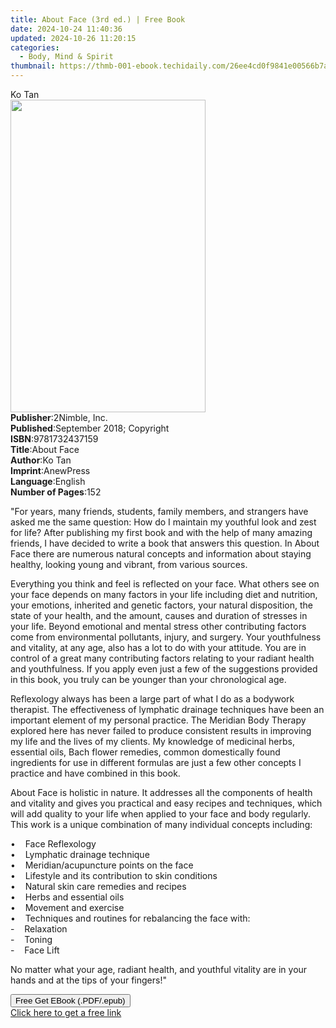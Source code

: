 ```yaml
---
title: About Face (3rd ed.) | Free Book
date: 2024-10-24 11:40:36
updated: 2024-10-26 11:20:15
categories:
  - Body, Mind & Spirit
thumbnail: https://thmb-001-ebook.techidaily.com/26ee4cd0f9841e00566b7a0417b85c815d7e415153859a0b4b684de26f41ca8d.jpg
---
```

<main id="book-container">
  <div class="flex flex-col">
    <div class="book-brief flex-1 py-6 px-4 sm:p-6 md:py-10 md:px-8">
      <!-- brief-->
      <div class="book-brief-main">Ko Tan</div>
    </div>
    <div
      class="book-meta-info flex-1 grid gap-4 col-start-1 col-end-3 row-start-1 sm:mb-6 sm:grid-cols-4 lg:gap-6 lg:col-start-2 lg:row-end-6 lg:row-span-6 lg:mb-0"
    >
      <div
        class="book-meta-info-left place-content-center mt-4 p-4 text-sm leading-6 col-start-2 col-span-2 dark:text-slate-400"
      >
        <img
          class="w-full h-500 object-cover rounded-lg sm:h-255 sm:col-span-2 lg:col-span-full"
          src="https://img-001-ebook.techidaily.com/2e8dc436ab5408afe4f38eba8d80f13d53f4edec25970b3f8599dfbcb3f9d6fb.jpg"
          alt=""
          width="312"
          height="500"
        />
      </div>
      <div
        class="book-meta-info-right mt-2 col-start-1 row-start-2 col-span-3 self-center"
      >
        <!-- meta data  -->
        <div class="flex flex-col px-4 md:px-8">
          <div class="flex-1">
            <strong>Publisher</strong>:<span class="px-2">2Nimble, Inc.</span>
          </div>
          <div class="flex-1">
            <strong>Published</strong>:<span class="px-2"
              >September 2018; Copyright</span
            >
          </div>
          <div class="flex-1">
            <strong>ISBN</strong>:<span class="px-2">9781732437159</span>
          </div>
          <div class="flex-1">
            <strong>Title</strong>:<span class="px-2">About Face</span>
          </div>
          <div class="flex-1">
            <strong>Author</strong>:<span class="px-2">Ko Tan</span>
          </div>
          <div class="flex-1">
            <strong>Imprint</strong>:<span class="px-2">AnewPress</span>
          </div>
          <div class="flex-1">
            <strong>Language</strong>:<span class="px-2">English</span>
          </div>
          <div class="flex-1">
            <strong>Number of Pages</strong>:<span class="px-2">152</span>
          </div>
        </div>
      </div>
    </div>
    <div class="book-description flex-1 py-6 px-4 sm:p-6 md:py-10 md:px-8">
      <div class="book-description-main">
        <div accordion-content="" id="description">
          <p>
            "For years, many friends, students, family members, and strangers
            have asked me the same question: How do I maintain my youthful look
            and zest for life? After publishing my first book and with the help
            of many amazing friends, I have decided to write a book that answers
            this question. In About Face there are numerous natural concepts and
            information about staying healthy, looking young and vibrant, from
            various sources.&nbsp;
          </p>
          <p>
            Everything you think and feel is reflected on your face. What others
            see on your face depends on many factors in your life including diet
            and nutrition, your emotions, inherited and genetic factors, your
            natural disposition, the state of your health, and the amount,
            causes and duration of stresses in your life. Beyond emotional and
            mental stress other contributing factors come from environmental
            pollutants, injury, and surgery. Your youthfulness and vitality, at
            any age, also has a lot to do with your attitude. You are in control
            of a great many contributing factors relating to your radiant health
            and youthfulness. If you apply even just a few of the suggestions
            provided in this book, you truly can be younger than your
            chronological age.&nbsp;
          </p>
          <p>
            Reflexology always has been a large part of what I do as a bodywork
            therapist. The effectiveness of lymphatic drainage techniques have
            been an important element of my personal practice. The Meridian Body
            Therapy explored here has never failed to produce consistent results
            in improving my life and the lives of my clients. My knowledge of
            medicinal herbs, essential oils, Bach flower remedies, common
            domestically found ingredients for use in different formulas are
            just a few other concepts I practice and have combined in this
            book.&nbsp;
          </p>
          <p>
            About Face is holistic in nature. It addresses all the components of
            health and vitality and gives you practical and easy recipes and
            techniques, which will add quality to your life when applied to your
            face and body regularly. This work is a unique combination of many
            individual concepts including:
          </p>
          <p>
            •&nbsp;&nbsp; &nbsp;Face Reflexology &nbsp;&nbsp; &nbsp;&nbsp;&nbsp;
            &nbsp;&nbsp;&nbsp; &nbsp;&nbsp;&nbsp; &nbsp;<br />•&nbsp;&nbsp;
            &nbsp;Lymphatic drainage technique&nbsp;&nbsp; &nbsp;&nbsp;&nbsp;
            &nbsp;&nbsp;&nbsp; &nbsp;&nbsp;&nbsp; &nbsp;<br />•&nbsp;&nbsp;
            &nbsp;Meridian/acupuncture points on the face&nbsp;&nbsp;
            &nbsp;&nbsp;&nbsp; &nbsp;<br />•&nbsp;&nbsp; &nbsp;Lifestyle and its
            contribution to skin conditions&nbsp;<br />•&nbsp;&nbsp;
            &nbsp;Natural skin care remedies and recipes<br />•&nbsp;&nbsp;
            &nbsp;Herbs and essential oils<br />•&nbsp;&nbsp; &nbsp;Movement and
            exercise<br />•&nbsp;&nbsp; &nbsp;Techniques and routines for
            rebalancing the face with:<br />-&nbsp;&nbsp; &nbsp;Relaxation<br />-&nbsp;&nbsp;
            &nbsp;Toning<br />-&nbsp;&nbsp; &nbsp;Face Lift
          </p>
          <p>
            No matter what your age, radiant health, and youthful vitality are
            in your hands and at the tips of your fingers!"
          </p>
        </div>
        <div class="accordion-fader"></div>
      </div>
    </div>
    <div class="book-excerpts flex-1 py-6 px-4 sm:p-6 md:py-10 md:px-8"></div>
    <div
      class="book-about-author flex-1 py-6 px-4 sm:p-6 md:py-10 md:px-8"
    ></div>
    <div class="book-free-get flex-1 py-6 px-4 sm:p-6 md:py-10 md:px-8">
      <button
        id="btn-free-get"
        class="bg-blue-500 hover:bg-blue-700 text-white font-bold py-2 px-4 rounded"
      >
        Free Get EBook (.PDF/.epub)
      </button>
      <div id="countdown-display" class="px-2 text-lg mt-2"></div>
      <a
        id="free-link"
        class="hidden bg-blue-500 hover:bg-blue-700 text-white font-bold py-2 px-4 rounded"
        href="https://www.ebooks.com/en-us/book/209864776/about-face/ko-tan/"
        target="_blank"
        >Click here to get a free link</a
      >
    </div>
    <script>
      let countdownTime = 0;
      let countdownInterval = null;
      document
        .getElementById('btn-free-get')
        .addEventListener('click', startCountdown);
      function startCountdown() {
        countdownTime = new Date().getTime() + 60000 * 3;
        countdownInterval = setInterval(updateCountdown, 1000);
        document.getElementById('btn-free-get').disabled = true;
        document
          .getElementById('btn-free-get')
          .classList.add('bg-gray-500', 'cursor-not-allowed');
      }
      function updateCountdown() {
        let currentTime = new Date().getTime();
        let timeLeft = countdownTime - currentTime;
        let secondsLeft = Math.floor(timeLeft / 1000);
        document.getElementById('countdown-display').innerHTML =
          `Remaining time: ${secondsLeft} seconds.`;
        if (secondsLeft <= 0) {
          clearInterval(countdownInterval);
          document.getElementById('btn-free-get').classList.add('hidden');
          document.getElementById('free-link').classList.remove('hidden');
          document.getElementById('countdown-display').innerHTML = '';
        }
      }
    </script>
  </div>
</main>
